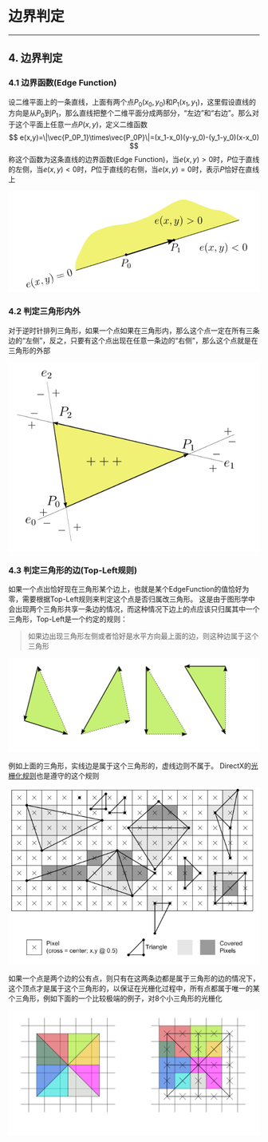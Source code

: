 # 边界判定
----

## 4. 边界判定

### 4.1 边界函数(Edge Function)
设二维平面上的一条直线，上面有两个点$P_0(x_0,y_0)$和$P_1(x_1,y_1)$，这里假设直线的方向是从$P_0$到$P_1$，那么直线把整个二维平面分成两部分，“左边”和“右边”。那么对于这个平面上任意一点$P(x,y)$，定义二维函数
$$
e(x,y)=\|\vec{P_0P_1}\times\vec{P_0P}\|=(x_1-x_0)(y-y_0)-(y_1-y_0)(x-x_0)
$$
称这个函数为这条直线的边界函数(Edge Function)，当$e(x,y)>0$时，$P$位于直线的左侧，当$e(x,y)<0$时，$P$位于直线的右侧，当$e(x,y)=0$时，表示$P$恰好在直线上

![](./edge_function.svg)

### 4.2 判定三角形内外
对于逆时针排列三角形，如果一个点如果在三角形内，那么这个点一定在所有三条边的“左侧”，反之，只要有这个点出现在任意一条边的“右侧”，那么这个点就是在三角形的外部

![](./edge_function2.svg)


### 4.3 判定三角形的边(Top-Left规则)
如果一个点出恰好现在三角形某个边上，也就是某个EdgeFunction的值恰好为零，需要根据Top-Left规则来判定这个点是否归属改三角形。 这是由于图形学中会出现两个三角形共享一条边的情况，而这种情况下边上的点应该只归属其中一个三角形，Top-Left是一个约定的规则：
>如果边出现三角形左侧或者恰好是水平方向最上面的边，则这种边属于这个三角形

![](./edge_function3.svg)

例如上面的三角形，实线边是属于这个三角形的，虚线边则不属于。 DirectX的[光栅化规则](https://learn.microsoft.com/en-us/windows/win32/direct3d11/d3d10-graphics-programming-guide-rasterizer-stage-rules)也是遵守的这个规则

![](./d3d10-rasterrulestriangle.png)

如果一个点是两个边的公有点，则只有在这两条边都是属于三角形的边的情况下，这个顶点才是属于这个三角形的，以保证在光栅化过程中，所有点都属于唯一的某个三角形，例如下面的一个比较极端的例子，对8个小三角形的光栅化

![](./edge_function4.svg)
